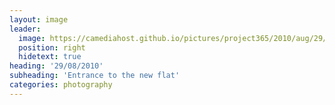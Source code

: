```yaml
---
layout: image
leader:
  image: https://camediahost.github.io/pictures/project365/2010/aug/29/290810.jpg
  position: right
  hidetext: true
heading: '29/08/2010'
subheading: 'Entrance to the new flat'
categories: photography
---
```

